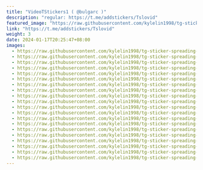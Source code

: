 ```yaml
---
title: "VideoTStickers1 ( @bulgarc )"
description: "regular: https://t.me/addstickers/Tslovid"
featured_image: "https://raw.githubusercontent.com/kylelin1998/tg-sticker-spreading-worldwide-images/main/img/f02ac707-2d29-4593-a5c4-2f8e78230ebe.jpg"
link: "https://t.me/addstickers/Tslovid"
weight: 3
date: 2024-01-17T20:25:47+08:00
images:
  - https://raw.githubusercontent.com/kylelin1998/tg-sticker-spreading-worldwide-images/main/img/f02ac707-2d29-4593-a5c4-2f8e78230ebe.jpg
  - https://raw.githubusercontent.com/kylelin1998/tg-sticker-spreading-worldwide-images/main/img/44f1abba-672c-45f9-8608-61b989ac8b86.jpg
  - https://raw.githubusercontent.com/kylelin1998/tg-sticker-spreading-worldwide-images/main/img/ea665bbe-d4ba-45a0-a7a0-5da2757dcc39.jpg
  - https://raw.githubusercontent.com/kylelin1998/tg-sticker-spreading-worldwide-images/main/img/d72a69f5-83ab-4df5-87ae-5e88f5d88ea4.jpg
  - https://raw.githubusercontent.com/kylelin1998/tg-sticker-spreading-worldwide-images/main/img/ca2ad041-2fdd-4da6-82af-df1145949997.jpg
  - https://raw.githubusercontent.com/kylelin1998/tg-sticker-spreading-worldwide-images/main/img/d1178de9-65eb-4ed7-af00-da018343bccb.jpg
  - https://raw.githubusercontent.com/kylelin1998/tg-sticker-spreading-worldwide-images/main/img/de89e311-ad1c-4141-87ff-9e028971f32f.jpg
  - https://raw.githubusercontent.com/kylelin1998/tg-sticker-spreading-worldwide-images/main/img/f190cce1-d1a8-48d8-b523-ffc4dca517fc.jpg
  - https://raw.githubusercontent.com/kylelin1998/tg-sticker-spreading-worldwide-images/main/img/793e3150-e514-4313-b59b-595d9e7aa75a.jpg
  - https://raw.githubusercontent.com/kylelin1998/tg-sticker-spreading-worldwide-images/main/img/628789df-0f83-412d-81e0-1a897dbb2aec.jpg
  - https://raw.githubusercontent.com/kylelin1998/tg-sticker-spreading-worldwide-images/main/img/f9359d40-feb0-49f6-a6c0-eb3b43272c16.jpg
  - https://raw.githubusercontent.com/kylelin1998/tg-sticker-spreading-worldwide-images/main/img/d0edd54d-3e54-4b19-a4a9-fb38ccfd6460.jpg
  - https://raw.githubusercontent.com/kylelin1998/tg-sticker-spreading-worldwide-images/main/img/8dce0ebf-3ebc-43ae-9d56-8e33dda1cb0d.jpg
  - https://raw.githubusercontent.com/kylelin1998/tg-sticker-spreading-worldwide-images/main/img/20ff0122-b406-4868-8384-931df2b0326d.jpg
  - https://raw.githubusercontent.com/kylelin1998/tg-sticker-spreading-worldwide-images/main/img/a6b172b3-52dd-4768-b9aa-ea198020b0f0.jpg
  - https://raw.githubusercontent.com/kylelin1998/tg-sticker-spreading-worldwide-images/main/img/16190d0d-f936-47be-93c4-b2cc4fe1ae43.jpg
  - https://raw.githubusercontent.com/kylelin1998/tg-sticker-spreading-worldwide-images/main/img/c2d6c865-8794-4684-8ed6-7b70222484c1.jpg
  - https://raw.githubusercontent.com/kylelin1998/tg-sticker-spreading-worldwide-images/main/img/884baccf-38fe-4466-8805-83c94a9d364b.jpg
  - https://raw.githubusercontent.com/kylelin1998/tg-sticker-spreading-worldwide-images/main/img/57b06615-cfed-48fc-bf81-3abe7503f141.jpg
  - https://raw.githubusercontent.com/kylelin1998/tg-sticker-spreading-worldwide-images/main/img/c2e9e600-6724-4b21-8fa4-1eaeae501d2f.jpg
---
```

